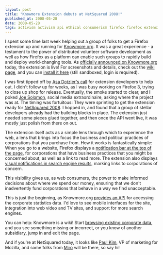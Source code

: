 ```yaml
---
layout: post
title: "Knowmore Extension debuts at NetSquared 2008!"
published_at: 2008-05-28
date: 2008-05-28
tags: activism activism api ethical consumerism firefox firefox extensions knowmore mozilla mozilla
---
```


I spent some time last week helping out a group of folks to get a Firefox extension up and running for [Knowmore.org](http://www.knowmore.org). It was a great experience - a testament to the power of distributed volunteer software development as well as how Firefox as a platform can enable such groups to rapidly build and deploy world-changing tools. As [officially announced on Knowmore.org](http://www.knowmore.org/knowmore-blog/?p=86) today, the extension is live! For screenshots and details, check out the [wiki page](http://www.knowmore.org/wiki/index.php?title=KnowMore_Firefox_Extension "KnowMore_Firefox_Extension"), and you can [install it here](https://addons.mozilla.org/en-US/firefox/addon/7342) (still sandboxed, login is required).

I was first tipped off by [Asa Dotzler's call](http://weblogs.mozillazine.org/asa/archives/2008/04/are_you_an_exte.html) for extension developers to help out. I didn't follow up for weeks, as I was busy working on Firefox 3, trying to close up shop for release. Eventually, the smoke started to clear, and I poked [Joe Solomon](http://www.engagejoe.com/), social media extraordinaire, asking where the project was at. The timing was fortuitous: They were sprinting to get the extension ready for [NetSquared 2008](http://www.netsquared.org/). I hopped in, and found that a group of stellar developers already had the building blocks in place. The extension just needed some pieces glued together, and then once the API went live, it was mostly just polish from there on out.

The extension itself acts as a simple lens through which to experience the web, a lens that brings into focus the business and political practices of corporations that you purchase from. How it works is fantastically simple: When you go to a website, Firefox displays a [notification bar at the top of the page](http://www.knowmore.org/wiki/images/e/e1/Americanapparelnotificationbar.png), for corporations that have business practices that you might be concerned about, as well as a link to read more. The extension also displays [visual notifications in search engine results](http://www.knowmore.org/wiki/images/e/ef/Americanapparelsearchresults.png), marking links to corporations of concern.

This visibility gives us, as web consumers, the power to make informed decisions about where we spend our money, ensuring that we don't inadvertently fund corporations that behave in a way we find unacceptable.

This is just the beginning, as Knowmore.org [provides an API](http://www.knowmore.org/wiki/index.php?title=Image:Apilogo.jpg "Image:Apilogo.jpg") for accessing the corporate statistics data. I'd love to see mobile interfaces for the site, integration into web video and TV sites, and support for more search engines.

You can help: Knowmore is a wiki! Start [browsing existing corporate data](http://www.knowmore.org/wiki/index.php?title=Behind_the_Logos "Behind_the_Logos"), and you see something missing or incorrect, or you know of another subsidiary, jump in and edit the page.

And if you're at NetSquared today, it looks like [Paul Kim](http://www.numenity.org/blog/2008/05/23/heading-to-netsquared-2008/), VP of marketing for Mozilla, and some folks from [Miro](http://www.getmiro.com) will be there, so say hi!